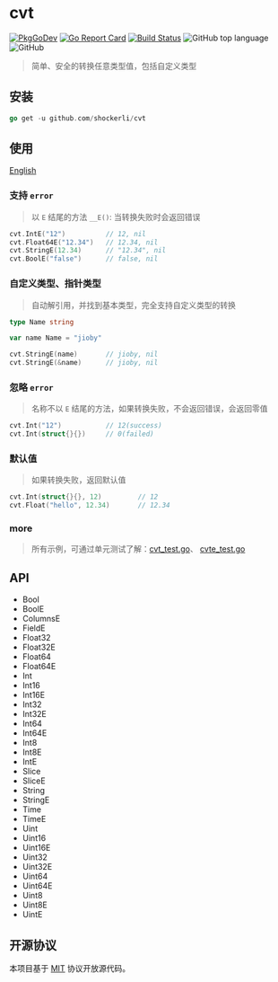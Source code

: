 # cvt

[![PkgGoDev](https://pkg.go.dev/badge/github.com/shockerli/cvt)](https://pkg.go.dev/github.com/shockerli/cvt) [![Go Report Card](https://goreportcard.com/badge/github.com/shockerli/cvt)](https://goreportcard.com/report/github.com/shockerli/cvt) [![Build Status](https://travis-ci.com/shockerli/cvt.svg?branch=master)](https://travis-ci.com/shockerli/cvt) ![GitHub top language](https://img.shields.io/github/languages/top/shockerli/cvt) ![GitHub](https://img.shields.io/github/license/shockerli/cvt)

> 简单、安全的转换任意类型值，包括自定义类型

## 安装

```go
go get -u github.com/shockerli/cvt
```

## 使用

[English](README.md)

### 支持 `error`

> 以 `E` 结尾的方法 `__E()`: 当转换失败时会返回错误

```go
cvt.IntE("12")          // 12, nil
cvt.Float64E("12.34")   // 12.34, nil
cvt.StringE(12.34)      // "12.34", nil
cvt.BoolE("false")      // false, nil
```

### 自定义类型、指针类型

> 自动解引用，并找到基本类型，完全支持自定义类型的转换

```go
type Name string

var name Name = "jioby"

cvt.StringE(name)       // jioby, nil
cvt.StringE(&name)      // jioby, nil
```

### 忽略 `error`

> 名称不以 `E` 结尾的方法，如果转换失败，不会返回错误，会返回零值

```go
cvt.Int("12")           // 12(success)
cvt.Int(struct{}{})     // 0(failed)
```

### 默认值

> 如果转换失败，返回默认值

```go
cvt.Int(struct{}{}, 12)         // 12
cvt.Float("hello", 12.34)       // 12.34
```

### more

> 所有示例，可通过单元测试了解：[cvt_test.go](cvt_test.go)、 [cvte_test.go](cvte_test.go)


## API

- Bool
- BoolE
- ColumnsE
- FieldE
- Float32
- Float32E
- Float64
- Float64E
- Int
- Int16
- Int16E
- Int32
- Int32E
- Int64
- Int64E
- Int8
- Int8E
- IntE
- Slice
- SliceE
- String
- StringE
- Time
- TimeE
- Uint
- Uint16
- Uint16E
- Uint32
- Uint32E
- Uint64
- Uint64E
- Uint8
- Uint8E
- UintE


## 开源协议

本项目基于 [MIT](LICENSE) 协议开放源代码。
